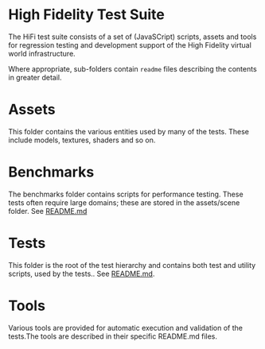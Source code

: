 # High Fidelity Test Suite
The HiFi test suite consists of a set of (JavaSCript) scripts, assets and tools for regression testing and development support of the High Fidelity virtual world infrastructure.

Where appropriate, sub-folders contain `readme` files describing the contents in greater detail.

# Assets
This folder contains the various entities used by many of the tests.  These include models, textures, shaders and so on.
# Benchmarks
The benchmarks folder contains scripts for performance testing.  These tests often require large domains; these are stored in the assets/scene folder.  See [README.md](./benchmarks/readme)
# Tests
This folder is the root of the test hierarchy and contains both test and utility scripts, used by the tests..  See [README.md](./tests/readme).

# Tools
Various tools are provided for automatic execution and validation of the tests.The tools are described in their specific README.md files.
